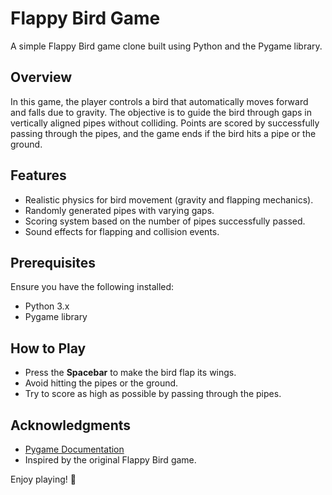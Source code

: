 # Flappy Bird Game

A simple Flappy Bird game clone built using Python and the Pygame library.

## Overview
In this game, the player controls a bird that automatically moves forward and falls due to gravity. The objective is to guide the bird through gaps in vertically aligned pipes without colliding. Points are scored by successfully passing through the pipes, and the game ends if the bird hits a pipe or the ground.

## Features
- Realistic physics for bird movement (gravity and flapping mechanics).
- Randomly generated pipes with varying gaps.
- Scoring system based on the number of pipes successfully passed.
- Sound effects for flapping and collision events.

## Prerequisites
Ensure you have the following installed:

- Python 3.x
- Pygame library

## How to Play
- Press the **Spacebar** to make the bird flap its wings.
- Avoid hitting the pipes or the ground.
- Try to score as high as possible by passing through the pipes.

## Acknowledgments
- [Pygame Documentation](https://www.pygame.org/docs/)
- Inspired by the original Flappy Bird game.

Enjoy playing! 🚀
